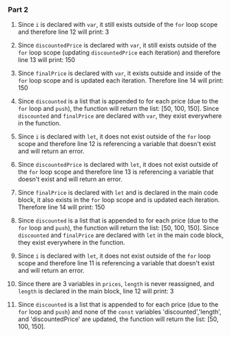 ### Part 2
1. Since `i` is declared with `var`, it still exists outside of the `for` loop scope and therefore line 12 will print: 3
2. Since `discountedPrice` is declared with `var`, it still exists outside of the `for` loop scope (updating `discountedPrice` each iteration) and therefore line 13 will print: 150
3. Since `finalPrice` is declared with `var`, it exists outside and inside of the `for` loop scope and is updated each iteration. Therefore line 14 will print: 150
4. Since `discounted` is a list that is appended to for each price (due to the `for` loop and `push`), the function will return the list: [50, 100, 150]. Since `discounted` and `finalPrice` are declared with `var`, they exist everywhere in the function.

5. Since `i` is declared with `let`, it does not exist outside of the `for` loop scope and therefore line 12 is referencing a variable that doesn't exist and will return an error.
6. Since `discountedPrice` is declared with `let`, it does not exist outside of the `for` loop scope and therefore line 13 is referencing a variable that doesn't exist and will return an error.
7. Since `finalPrice` is declared with `let` and is declared in the main code block, it also exists in the `for` loop scope and is updated each iteration. Therefore line 14 will print: 150
8. Since `discounted` is a list that is appended to for each price (due to the `for` loop and `push`), the function will return the list: [50, 100, 150]. Since `discounted` and `finalPrice` are declared with `let` in the main code block, they exist everywhere in the function.
   
9. Since `i` is declared with `let`, it does not exist outside of the `for` loop scope and therefore line 11 is referencing a variable that doesn't exist and will return an error.
10. Since there are 3 variables in `prices`, `length` is never reassigned, and `length` is declared in the main block, line 12 will print: 3
11. Since `discounted` is a list that is appended to for each price (due to the `for` loop and `push`) and none of the `const` variables 'discounted','length', and 'discountedPrice' are updated, the function will return the list: [50, 100, 150].
